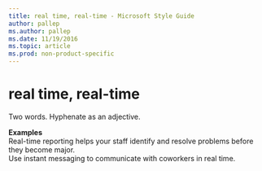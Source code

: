 ```yaml
---
title: real time, real-time - Microsoft Style Guide
author: pallep
ms.author: pallep
ms.date: 11/19/2016
ms.topic: article
ms.prod: non-product-specific
---
```


# real time, real-time

Two words. Hyphenate as an adjective.

**Examples**  
Real-time reporting helps your staff identify and resolve problems before they become major.  
Use instant messaging to communicate with coworkers in real time.
